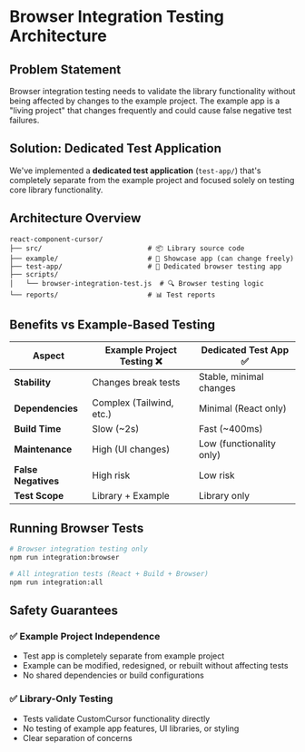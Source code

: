# Browser Integration Testing Architecture

## Problem Statement

Browser integration testing needs to validate the library functionality without being affected by changes to the example project. The example app is a "living project" that changes frequently and could cause false negative test failures.

## Solution: Dedicated Test Application

We've implemented a **dedicated test application** (`test-app/`) that's completely separate from the example project and focused solely on testing core library functionality.

## Architecture Overview

```
react-component-cursor/
├── src/                          # 📦 Library source code
├── example/                      # 🎨 Showcase app (can change freely)
├── test-app/                     # 🧪 Dedicated browser testing app
├── scripts/
│   └── browser-integration-test.js  # 🔍 Browser testing logic
└── reports/                      # 📊 Test reports
```

## Benefits vs Example-Based Testing

| Aspect | Example Project Testing ❌ | Dedicated Test App ✅ |
|--------|---------------------------|---------------------|
| **Stability** | Changes break tests | Stable, minimal changes |
| **Dependencies** | Complex (Tailwind, etc.) | Minimal (React only) |
| **Build Time** | Slow (~2s) | Fast (~400ms) |
| **Maintenance** | High (UI changes) | Low (functionality only) |
| **False Negatives** | High risk | Low risk |
| **Test Scope** | Library + Example | Library only |

## Running Browser Tests

```bash
# Browser integration testing only
npm run integration:browser

# All integration tests (React + Build + Browser)
npm run integration:all
```

## Safety Guarantees

### ✅ Example Project Independence
- Test app is completely separate from example project
- Example can be modified, redesigned, or rebuilt without affecting tests
- No shared dependencies or build configurations

### ✅ Library-Only Testing
- Tests validate CustomCursor functionality directly
- No testing of example app features, UI libraries, or styling
- Clear separation of concerns 